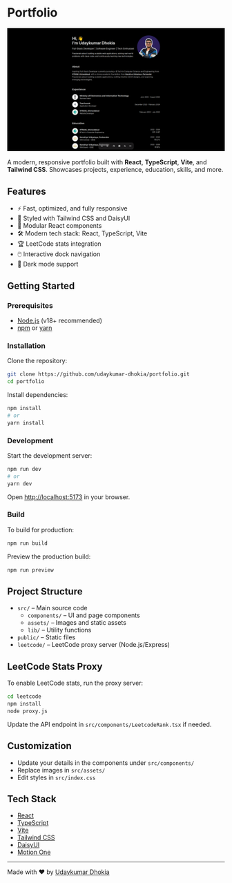 # Portfolio

![Portfolio Screenshot](src/assets/portfolio.png)

A modern, responsive portfolio built with **React**, **TypeScript**, **Vite**, and **Tailwind CSS**. Showcases projects, experience, education, skills, and more.

## Features

- ⚡ Fast, optimized, and fully responsive
- 🎨 Styled with Tailwind CSS and DaisyUI
- 🧩 Modular React components
- 🛠️ Modern tech stack: React, TypeScript, Vite
- 🏆 LeetCode stats integration
- 🖱️ Interactive dock navigation
- 🌙 Dark mode support

## Getting Started

### Prerequisites

- [Node.js](https://nodejs.org/) (v18+ recommended)
- [npm](https://www.npmjs.com/) or [yarn](https://yarnpkg.com/)

### Installation

Clone the repository:

```sh
git clone https://github.com/udaykumar-dhokia/portfolio.git
cd portfolio
```

Install dependencies:

```sh
npm install
# or
yarn install
```

### Development

Start the development server:

```sh
npm run dev
# or
yarn dev
```

Open [http://localhost:5173](http://localhost:5173) in your browser.

### Build

To build for production:

```sh
npm run build
```

Preview the production build:

```sh
npm run preview
```

## Project Structure

- `src/` – Main source code
  - `components/` – UI and page components
  - `assets/` – Images and static assets
  - `lib/` – Utility functions
- `public/` – Static files
- `leetcode/` – LeetCode proxy server (Node.js/Express)

## LeetCode Stats Proxy

To enable LeetCode stats, run the proxy server:

```sh
cd leetcode
npm install
node proxy.js
```

Update the API endpoint in `src/components/LeetcodeRank.tsx` if needed.

## Customization

- Update your details in the components under `src/components/`
- Replace images in `src/assets/`
- Edit styles in `src/index.css`

## Tech Stack

- [React](https://react.dev/)
- [TypeScript](https://www.typescriptlang.org/)
- [Vite](https://vitejs.dev/)
- [Tailwind CSS](https://tailwindcss.com/)
- [DaisyUI](https://daisyui.com/)
- [Motion One](https://motion.dev/)


---

Made with ❤️ by [Udaykumar Dhokia](https://github.com/udaykumar-dhokia)
